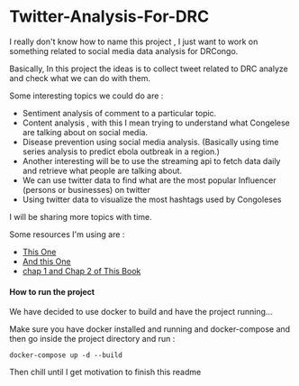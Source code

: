 # Twitter-Analysis-For-DRC

I really don't know how to name this project , I just want to work on something related to social media data analysis for DRCongo.

Basically, In this project the ideas is to collect tweet related to DRC analyze and check what we can do with them.

Some interesting topics we could do are :

- Sentiment analysis of comment to a particular topic.
- Content analysis , with this I mean trying to understand what Congelese are talking about on social media.
- Disease prevention using social media analysis. (Basically using time series analysis to predict ebola outbreak in a region.)
- Another interesting will be to use the streaming api to fetch data daily and retrieve what people are talking about.
- We can use twitter data to find what are the most popular Influencer (persons or businesses) on twitter
- Using twitter data to visualize the most hashtags used by Congoleses

I will be sharing more topics with time.

Some resources I'm using are :

- [This One](https://www.researchgate.net/publication/303127692_SOCIAL_MEDIA_MINING_FOR_PUBLIC_HEALTH_MONITORING_AND_SURVEILLANCE)
- [And this One](https://www.ncbi.nlm.nih.gov/pubmed/26042846)
- [chap 1 and Chap 2 of This Book](https://www.amazon.com/Mastering-Social-Media-Mining-Python-ebook/dp/B01BFD2Z2Q)

#### How to run the project

We have decided to use docker to build and have the project running...

Make sure you have docker installed and running and docker-compose and then go inside the project directory and run :

`docker-compose up -d --build`

Then chill until I get motivation to finish this readme
